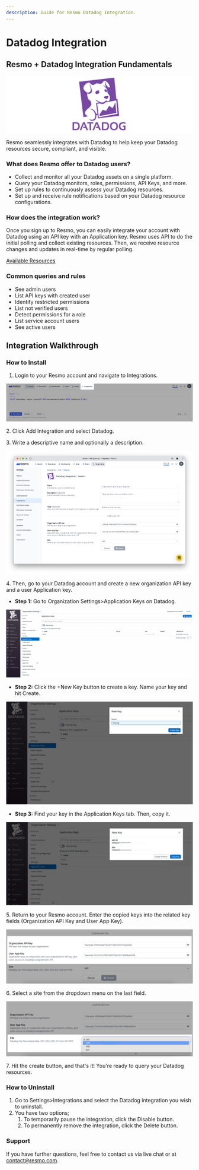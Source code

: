 ```yaml
---
description: Guide for Resmo Datadog Integration.
---
```


# Datadog Integration

## Resmo + Datadog Integration Fundamentals

![](../.gitbook/assets/datadog-logo.png)

Resmo seamlessly integrates with Datadog to help keep your Datadog resources secure, compliant, and visible.

### What does Resmo offer to Datadog users?

* Collect and monitor all your Datadog assets on a single platform.
* Query your Datadog monitors, roles, permissions, API Keys, and more.
* Set up rules to continuously assess your Datadog resources.
* Set up and receive rule notifications based on your Datadog resource configurations.

### How does the integration work?

Once you sign up to Resmo, you can easily integrate your account with Datadog using an API key with an Application key. Resmo uses API to do the initial polling and collect existing resources. Then, we receive resource changes and updates in real-time by regular polling.

[Available Resources](https://docs.resmo.com/resources/datadog)

### Common queries and rules

* See admin users
* List API keys with created user
* Identify restricted permissions
* List not verified users
* Detect permissions for a role
* List service account users
* See active users

## Integration Walkthrough

### **How to Install**

1. Login to your Resmo account and navigate to Integrations.

![](<../.gitbook/assets/integrations (1).png>)

2\. Click Add Integration and select Datadog.

3\. Write a descriptive name and optionally a description.

![](../.gitbook/assets/datadog.png)

4\. Then, go to your Datadog account and create a new organization API key and a user Application key.

* **Step 1:** Go to Organization Settings>Application Keys on Datadog.

![](../.gitbook/assets/datadog-key-id.jpg)

* **Step 2:** Click the +New Key button to create a key. Name your key and hit Create.

![](../.gitbook/assets/new-test-key-datadog.png)

* **Step 3:** Find your key in the Application Keys tab. Then, copy it.

![](../.gitbook/assets/datadog-api-key.jpg)

5\. Return to your Resmo account. Enter the copied keys into the related key fields (Organization API Key and User App Key).

![](../.gitbook/assets/key-fields.png)

6\. Select a site from the dropdown menu on the last field.&#x20;

![](../.gitbook/assets/select-a-site.png)

7\. Hit the create button, and that's it! You're ready to query your Datadog resources.

### **How to Uninstall**

1. Go to Settings>Integrations and select the Datadog integration you wish to uninstall.
2. You have two options;
   1. To temporarily pause the integration, click the Disable button.
   2. To permanently remove the integration, click the Delete button.

### Support

If you have further questions, feel free to contact us via live chat or at contact@resmo.com.
